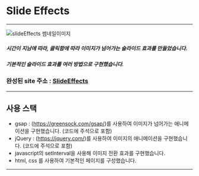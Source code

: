 # Slide Effects
-------------------------------

![slideEffects 썸네일이미지](/img/slide-page.PNG)

##### 시간이 지남에 따라, 클릭함에 따라 이미지가 넘어가는 슬라이드 효과를 만들었습니다.    
##### 기본적인 슬라이드 효과를 여러 방법으로 구현했습니다.

### 완성된 site 주소 : [SlideEffects][slidelink]
[slidelink]: https://jinyongjang.github.io/web2023/javascript/slider/sliderEffect07.html "go slideEffects"

------------------------------
## 사용 스택
- gsap : (https://greensock.com/gsap/)를 사용하여 이미지가 넘어가는 애니메이션을 구현했습니다. (코드에 주석으로 포함)
- jQuery : (https://jquery.com/)를 사용하여 이미지의 애니메이션을 구현했습니다. (코드에 주석으로 포함)
- javascript의 setInterval을 사용해 이미지 전환 효과를 구현했습니다.
- html, css 를 사용하여 기본적인 페이지를 구성했습니다.

-----------------------------------
